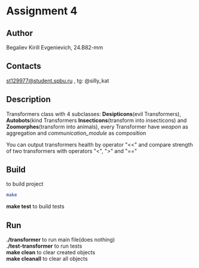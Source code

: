 # Assignment 4
## Author
Begaliev Kirill Evgenievich, 24.B82-mm
## Contacts
st129977@student.spbu.ru , tg: @silly_kat
## Description
Transformers class with 4 subclasses: **Desipticons**(evil Transformers), **Autobots**(kind Transformers **Insecticons**(transform into insecticons) and **Zoomorphes**(transform into animals), every Transformer have *weapon* as aggregation and *communication_module* as composition <br>

You can output transformers health by operator "<<" and compare strength of two transformers with operators "<", ">" and "=="
## Build
to build project <br>
```bash
make 
```
**make test** to build tests
## Run
**./transformer** to run main file(does nothing) <br>
**./test-transformer** to run tests <br>
**make clean** to clear created objects  <br>
**make cleanall** to clear all objects
